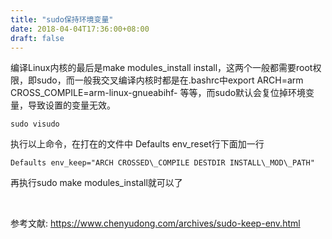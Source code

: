 ```yaml
---
title: "sudo保持环境变量"
date: 2018-04-04T17:36:00+08:00
draft: false
---
```


编译Linux内核的最后是make modules\_install install，这两个一般都需要root权限，即sudo，而一般我交叉编译内核时都是在.bashrc中export ARCH=arm CROSS\_COMPILE=arm-linux-gnueabihf- 等等，而sudo默认会复位掉环境变量，导致设置的变量无效。




```
sudo visudo
```


执行以上命令，在打在的文件中 Defaults env\_reset行下面加一行




```
Defaults env_keep="ARCH CROSSED\_COMPILE DESTDIR INSTALL\_MOD\_PATH"
```


再执行sudo make modules\_install就可以了


 


参考文献: <https://www.chenyudong.com/archives/sudo-keep-env.html>


